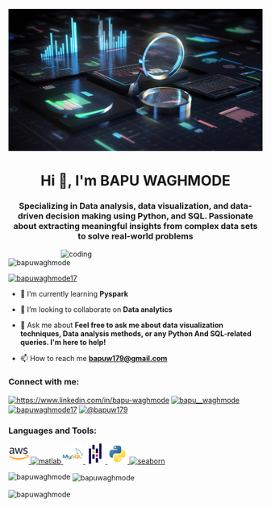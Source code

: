 ![logo](https://github.com/BAPUWAGHMODE/bapu-waghmode/blob/main/back_banner.jpeg)
<h1 align="center">Hi 👋, I'm BAPU WAGHMODE</h1>
<h3 align="center">Specializing in Data analysis, data visualization, and data-driven decision making using Python, and SQL. Passionate about extracting meaningful insights from complex data sets to solve real-world problems</h3>
<img align="right" alt="coding" width="400" src="https://camo.githubusercontent.com/19db51af5f90f1b152bc0b9078f5fe97053955be5074f03f17019c70345bdcdb/68747470733a2f2f6d69726f2e6d656469756d2e636f6d2f6d61782f313336302f302a37513379765349765f7430696f4a2d5a2e676966">

<p align="left"> <img src="https://komarev.com/ghpvc/?username=bapuwaghmode&label=Profile%20views&color=0e75b6&style=flat" alt="bapuwaghmode" /> </p>


<p align="left"> <a href="https://twitter.com/bapuwaghmode17" target="blank"><img src="https://img.shields.io/twitter/follow/bapuwaghmode17?logo=twitter&style=for-the-badge" alt="bapuwaghmode17" /></a> </p>

- 🌱 I’m currently learning **Pyspark**

- 👯 I’m looking to collaborate on **Data analytics**

- 💬 Ask me about **Feel free to ask me about data visualization techniques, Data analysis methods, or any Python And SQL-related queries. I'm here to help!**

- 📫 How to reach me **bapuw179@gmail.com**

<h3 align="left">Connect with me:</h3>
<p align="left">
<a href="https://linkedin.com/in/https://www.linkedin.com/in/bapu-waghmode" target="blank"><img align="center" src="https://raw.githubusercontent.com/rahuldkjain/github-profile-readme-generator/master/src/images/icons/Social/linked-in-alt.svg" alt="https://www.linkedin.com/in/bapu-waghmode" height="30" width="40" /></a>
<a href="https://instagram.com/bapu__waghmode" target="blank"><img align="center" src="https://raw.githubusercontent.com/rahuldkjain/github-profile-readme-generator/master/src/images/icons/Social/instagram.svg" alt="bapu__waghmode" height="30" width="40" /></a>
<a href="https://twitter.com/bapuwaghmode17" target="blank"><img align="center" src="https://raw.githubusercontent.com/rahuldkjain/github-profile-readme-generator/master/src/images/icons/Social/twitter.svg" alt="bapuwaghmode17" height="30" width="40" /></a>
<a href="https://www.hackerrank.com/@bapuw179" target="blank"><img align="center" src="https://raw.githubusercontent.com/rahuldkjain/github-profile-readme-generator/master/src/images/icons/Social/hackerrank.svg" alt="@bapuw179" height="30" width="40" /></a>
</p>

<h3 align="left">Languages and Tools:</h3>
<p align="left"> <a href="https://aws.amazon.com" target="_blank" rel="noreferrer"> <img src="https://raw.githubusercontent.com/devicons/devicon/master/icons/amazonwebservices/amazonwebservices-original-wordmark.svg" alt="aws" width="40" height="40"/> </a> <a href="https://getbootstrap.com" target="_blank" rel="noreferrer"> <img src="https://upload.wikimedia.org/wikipedia/commons/2/21/Matlab_Logo.png" alt="matlab" width="40" height="40"/> </a> <a href="https://www.mysql.com/" target="_blank" rel="noreferrer"> <img src="https://raw.githubusercontent.com/devicons/devicon/master/icons/mysql/mysql-original-wordmark.svg" alt="mysql" width="40" height="40"/> </a> <a href="https://pandas.pydata.org/" target="_blank" rel="noreferrer"> <img src="https://raw.githubusercontent.com/devicons/devicon/2ae2a900d2f041da66e950e4d48052658d850630/icons/pandas/pandas-original.svg" alt="pandas" width="40" height="40"/> </a> <a href="https://www.python.org" target="_blank" rel="noreferrer"> <img src="https://raw.githubusercontent.com/devicons/devicon/master/icons/python/python-original.svg" alt="python" width="40" height="40"/> </a> <a href="https://seaborn.pydata.org/" target="_blank" rel="noreferrer"> <img src="https://seaborn.pydata.org/_images/logo-mark-lightbg.svg" alt="seaborn" width="40" height="40"/> </a> </p>

<p><img align="left" src="https://github-readme-stats.vercel.app/api/top-langs?username=bapuwaghmode&show_icons=true&locale=en&layout=compact" alt="bapuwaghmode" /></p>

<p>&nbsp;<img align="center" src="https://github-readme-stats.vercel.app/api?username=bapuwaghmode&show_icons=true&locale=en" alt="bapuwaghmode" /></p>

<p><img align="center" src="https://github-readme-streak-stats.herokuapp.com/?user=bapuwaghmode&" alt="bapuwaghmode" /></p>

